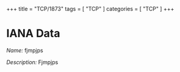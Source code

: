 +++
title = "TCP/1873"
tags = [ "TCP" ]
categories = [ "TCP" ]
+++

# IANA Data

_Name:_ fjmpjps

_Description:_ Fjmpjps

